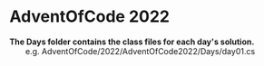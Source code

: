 # AdventOfCode 2022

<strong>The Days folder contains the class files for each day's solution.</strong><br>
&emsp;&emsp;e.g. AdventOfCode/2022/AdventOfCode2022/Days/day01.cs

